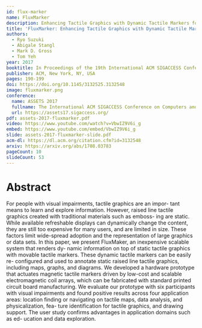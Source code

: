 ```yaml
---
id: flux-marker
name: FluxMarker
description: Enhancing Tactile Graphics with Dynamic Tactile Markers for Blind People
title: 'FluxMarker: Enhancing Tactile Graphics with Dynamic Tactile Markers'
authors:
  - Ryo Suzuki
  - Abigale Stangl
  - Mark D. Gross
  - Tom Yeh
year: 2017
booktitle: In Proceedings of the 19th International ACM SIGACCESS Conference on Computers and Accessibility (ASSETS '17)
publisher: ACM, New York, NY, USA
pages: 190-199
doi: https://doi.org/10.1145/3132525.3132548
image: fluxmarker.png
conference:
  name: ASSETS 2017
  fullname: The International ACM SIGACCESS Conference on Computers and Accessibility (ASSETS 2017)
  url: https://assets17.sigaccess.org/
pdf: assets-2017-fluxmarker.pdf
video: https://www.youtube.com/watch?v=VbwIZ9V6i_g
embed: https://www.youtube.com/embed/VbwIZ9V6i_g
slide: assets-2017-fluxmarker-slide.pdf
acm-dl: https://dl.acm.org/citation.cfm?id=3132548
arxiv: https://arxiv.org/abs/1708.03783
pageCount: 10
slideCount: 53
---
```


# Abstract

For people with visual impairments, tactile graphics are an impor- tant means to learn and explore information. However, raised line tactile graphics created with traditional materials such as emboss- ing are static. While available refreshable displays can dynamically change the content, they are still too expensive for many users, and are limited in size. These factors limit wide-spread adoption and the representation of large graphics or data sets. In this paper, we present FluxMaker, an inexpensive scalable system that renders dy- namic information on top of static tactile graphics with movable tactile markers. These dynamic tactile markers can be easily re- configured and used to annotate static raised line tactile graphics, including maps, graphs, and diagrams. We developed a hardware prototype that actuates magnetic tactile markers driven by low-cost and scalable electromagnetic coil arrays, which can be fabricated with standard printed circuit board manufacturing. We evaluate our prototype with six participants with visual impairments and found positive results across four application areas: location finding or navigating on tactile maps, data analysis, and physicalization, fea- ture identification for tactile graphics, and drawing support. The user study confirms advantages in application domains such as ed- ucation and data exploration.
